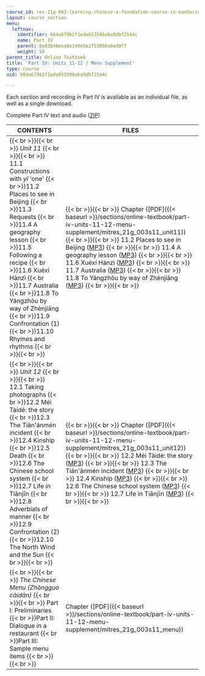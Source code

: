 ```yaml
---
course_id: res-21g-003-learning-chinese-a-foundation-course-in-mandarin-spring-2011
layout: course_section
menu:
  leftnav:
    identifier: 684a679b2f1eda853506eba9dbf2544c
    name: Part IV
    parent: 0e83046eea6e149e5e2f53958a6ed9f7
    weight: 50
parent_title: Online Textbook
title: 'Part IV: Units 11-12 / Menu Supplement'
type: course
uid: 684a679b2f1eda853506eba9dbf2544c

---
```


Each section and recording in Part IV is available as an individual file, as well as a single download.

Complete Part IV text and audio ([ZIP](/coursemedia/res-21g-003-learning-chinese-a-foundation-course-in-mandarin-spring-2011/59cff37041d05178e1a384a126bef2d0_part_IV.zip))

| CONTENTS | FILES |
| --- | --- |
|  {{< br >}}{{< br >}} _Unit 11_ {{< br >}}{{< br >}} 11.1 Constructions with _yī_ 'one'  {{< br >}}11.2 Places to see in Beijing  {{< br >}}11.3 Requests  {{< br >}}11.4 A geography lesson  {{< br >}}11.5 Following a recipe  {{< br >}}11.6 Xuéxí Hànzì  {{< br >}}11.7 Australia  {{< br >}}11.8 To Yángzhōu by way of Zhènjiāng  {{< br >}}11.9 Confrontation (1)  {{< br >}}11.10 Rhymes and rhythms {{< br >}}{{< br >}}  |  {{< br >}}{{< br >}} Chapter ([PDF]({{< baseurl >}}/sections/online-textbook/part-iv-units-11-12-menu-supplement/mitres_21g_003s11_unit11)) {{< br >}}{{< br >}} 11.2 Places to see in Beijing ([MP3](/coursemedia/res-21g-003-learning-chinese-a-foundation-course-in-mandarin-spring-2011/23e00d1d68401593f92c4aff13c38da5_11.2.mp3)) {{< br >}}{{< br >}} 11.4 A geography lesson ([MP3](/coursemedia/res-21g-003-learning-chinese-a-foundation-course-in-mandarin-spring-2011/a5a57f3e91469a7d92dbc07a69758a9f_11.4.mp3)) {{< br >}}{{< br >}} 11.6 Xuéxí Hànzì ([MP3](/coursemedia/res-21g-003-learning-chinese-a-foundation-course-in-mandarin-spring-2011/7d49ae5215952cf5cbe13fa22f98485d_11.6.mp3)) {{< br >}}{{< br >}} 11.7 Australia ([MP3](/coursemedia/res-21g-003-learning-chinese-a-foundation-course-in-mandarin-spring-2011/67452c182ae1f6b33af4e6146bcbb61f_11.7.mp3)) {{< br >}}{{< br >}} 11.8 To Yángzhōu by way of Zhènjiāng ([MP3](/coursemedia/res-21g-003-learning-chinese-a-foundation-course-in-mandarin-spring-2011/03a6c4be55995ef49e6f3d392147219f_11.8.mp3)) {{< br >}}{{< br >}}  |
|  {{< br >}}{{< br >}} _Unit 12_ {{< br >}}{{< br >}} 12.1 Taking photographs  {{< br >}}12.2 Méi Tàidé: the story  {{< br >}}12.3 The Tiān'ānmén incident  {{< br >}}12.4 Kinship  {{< br >}}12.5 Death  {{< br >}}12.6 The Chinese school system  {{< br >}}12.7 Life in Tiānjīn  {{< br >}}12.8 Adverbials of manner  {{< br >}}12.9 Confrontation (2)  {{< br >}}12.10 The North Wind and the Sun {{< br >}}{{< br >}}  |  {{< br >}}{{< br >}} Chapter ([PDF]({{< baseurl >}}/sections/online-textbook/part-iv-units-11-12-menu-supplement/mitres_21g_003s11_unit12)) {{< br >}}{{< br >}} 12.2 Méi Tàidé: the story ([MP3](/coursemedia/res-21g-003-learning-chinese-a-foundation-course-in-mandarin-spring-2011/35fcc425c89f21517d4b7d95bf7cebba_12.2.mp3)) {{< br >}}{{< br >}} 12.3 The Tiān'ānmén incident ([MP3](/coursemedia/res-21g-003-learning-chinese-a-foundation-course-in-mandarin-spring-2011/ebd307e7b815ef009ed84d0a5f6d89ca_12.3.mp3)) {{< br >}}{{< br >}} 12.4 Kinship ([MP3](/coursemedia/res-21g-003-learning-chinese-a-foundation-course-in-mandarin-spring-2011/a7acdc87490448a3cead4758b7261959_12.4.mp3)) {{< br >}}{{< br >}} 12.6 The Chinese school system ([MP3](/coursemedia/res-21g-003-learning-chinese-a-foundation-course-in-mandarin-spring-2011/5027c284fee79c04b2c20578c55b005a_12.6.mp3)) {{< br >}}{{< br >}} 12.7 Life in Tiānjīn ([MP3](/coursemedia/res-21g-003-learning-chinese-a-foundation-course-in-mandarin-spring-2011/c886454f73a411cf2319c7d9ec079402_12.7.mp3)) {{< br >}}{{< br >}}  |
|  {{< br >}}{{< br >}} _The Chinese Menu (Zhōngguó càidān)_ {{< br >}}{{< br >}} Part I: Preliminaries  {{< br >}}Part II: Dialogue in a restaurant  {{< br >}}Part III: Sample menu items {{< br >}}{{< br >}}  | Chapter ([PDF]({{< baseurl >}}/sections/online-textbook/part-iv-units-11-12-menu-supplement/mitres_21g_003s11_menu))